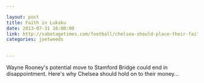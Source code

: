 ```yaml
---

layout: post
title: Faith in Lukaku
date: 2013-07-31 16:00:00
link: http://sabotagetimes.com/football/chelsea-should-place-their-faith-in-lukaku-not-rooney.
categories: joetweeds

 
---
```

 
<p>Wayne Rooney's potential move to Stamford Bridge could end in disappointment. Here's why Chelsea should hold on to their money...</p>